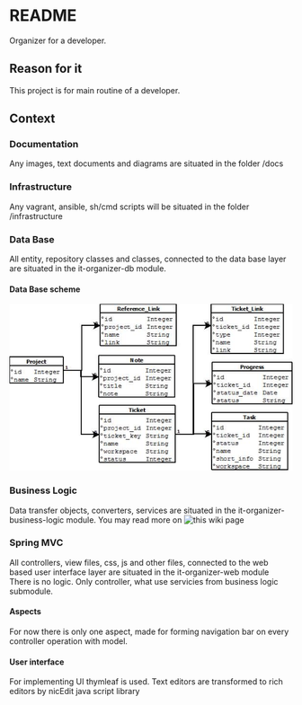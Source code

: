 # README #

Organizer for a developer.

## Reason for it ##

This project is for main routine of a developer.

## Context

### Documentation
Any images, text documents and diagrams are situated in the folder /docs

### Infrastructure
Any vagrant, ansible, sh/cmd scripts will be situated in the folder /infrastructure

### Data Base
All entity, repository classes and classes, connected to the data base layer are situated in the it-organizer-db module.

#### Data Base scheme
![Data Base scheme](https://github.com/aleksei-khitev/it-organizer/blob/ui_based_on_spring_mvc/docs/db_diagram.jpeg)

### Business Logic
Data transfer objects, converters, services are situated in the it-organizer-business-logic module.
You may read more on ![this wiki page](https://github.com/aleksei-khitev/it-organizer/wiki/it-organizer-business-logic)

### Spring MVC
All controllers, view files, css, js and other files, connected to the web based user interface layer are situated in the it-organizer-web module
There is no logic. Only controller, what use servicies from business logic submodule.

#### Aspects
For now there is only one aspect, made for forming navigation bar on every controller operation with model.

#### User interface
For implementing UI thymleaf is used.
Text editors are transformed to rich editors by nicEdit java script library